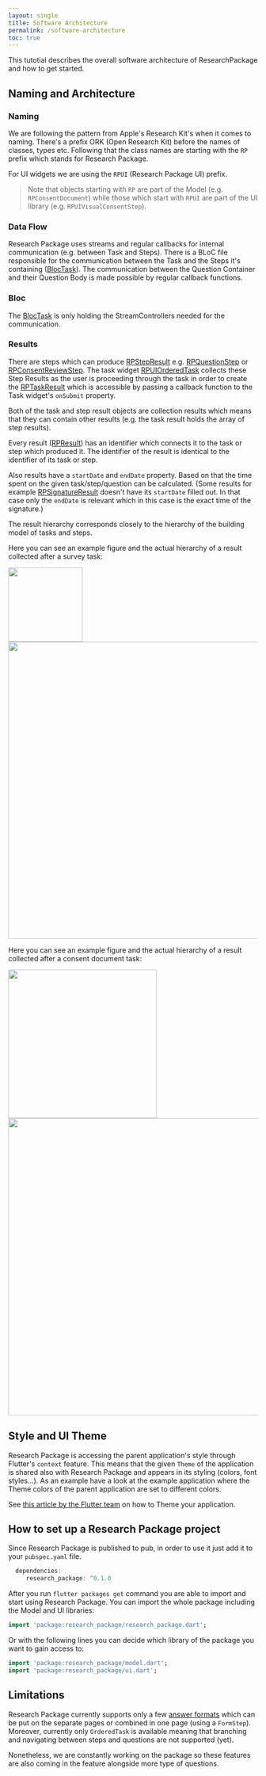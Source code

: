 ```yaml
---
layout: single
title: Software Architecture
permalink: /software-architecture
toc: true
---
```


This tutotial describes the overall software architecture of ResearchPackage and how to get started.

## Naming and Architecture

### Naming
We are following the pattern from Apple's Research Kit's when it comes to naming. There's a prefix ORK (Open Research Kit) before the names of classes, types etc. Following that the class names are starting with the `RP` prefix which stands for Research Package.

For UI widgets we are using the `RPUI` (Research Package UI) prefix.

> Note that objects starting with `RP` are part of the Model (e.g. `RPConsentDocument`) while those which start with `RPUI` are part of the UI library (e.g. `RPUIVisualConsentStep`).





### Data Flow

Research Package uses streams and regular callbacks for internal communication (e.g. between Task and Steps). 
There is a BLoC file responsible for the communication between the Task and the Steps it's containing ([BlocTask](https://pub.dev/documentation/research_package/latest/research_package_model/BlocTask-class.html)). The communication between the Question Container and their Question Body is made possible by regular callback functions.

### Bloc

The [BlocTask](https://pub.dev/documentation/research_package/latest/research_package_model/BlocTask-class.html) is only holding the StreamControllers needed for the communication.

### Results

There are steps which can produce [RPStepResult]() e.g. [RPQuestionStep]() or [RPConsentReviewStep](). The task widget [RPUIOrderedTask]() collects these Step Results as the user is proceeding through the task in order to create the [RPTaskResult]() which is accessible by passing a callback function to the Task widget's `onSubmit` property.

Both of the task and step result objects are collection results which means that they can contain other results (e.g. the task result holds the array of step results).

Every result ([RPResult]()) has an identifier which connects it to the task or step which produced it. The identifier of the result is identical to the identifier of its task or step.

Also results have a `startDate` and `endDate` property. Based on that the time spent on the given task/step/question can be calculated. (Some results for example [RPSignatureResult]() doesn't have its `startDate` filled out. In that case only the `endDate` is relevant which in this case is the exact time of the signature.)

The result hierarchy corresponds closely to the hierarchy of the building model of tasks and steps.

Here you can see an example figure and the actual hierarchy of a result collected after a survey task:

<img src="https://raw.githubusercontent.com/cph-cachet/research.package/master/documentation/images/survey_result_hierarchy_figure.png" height="150">

<img src="https://raw.githubusercontent.com/cph-cachet/research.package/master/documentation/images/survey_result_hierarchy_screenshot.png" height="600">

Here you can see an example figure and the actual hierarchy of a result collected after a consent document task:

<img src="https://raw.githubusercontent.com/cph-cachet/research.package/master/documentation/images/signature_result_hierarchy_figure.png" height="300"> 
<img src="https://raw.githubusercontent.com/cph-cachet/research.package/master/documentation/images/signature_result_hierarchy_screenshot.png" height="600">

## Style and UI Theme

Research Package is accessing the parent application's style through Flutter's `context` feature. This means that the given `Theme` of the application is shared also with Research Package and appears in its styling (colors, font styles...). As an example have a look at the example application where the Theme colors of the parent application are set to different colors.

See [this article by the Flutter team](https://flutter.dev/docs/cookbook/design/themes) on how to Theme your application.


## How to set up a Research Package project

Since Research Package is published to pub, in order to use it just add it to your `pubspec.yaml` file.

```dart
  dependencies:
     research_package: ^0.1.0
```

After you run `flutter packages get` command you are able to import and start using Research Package. 
You can import the whole package including the Model and UI libraries:

```dart
import 'package:research_package/research_package.dart';
```

Or with the following lines you can decide which library of the package you want to gain access to:

``` dart
import 'package:research_package/model.dart';
import 'package:research_package/ui.dart';
```

## Limitations

Research Package currently supports only a few [answer formats](answer-formats) which can be put on the separate pages or combined in one page (using a `FormStep`).
Moreover, currently only `OrderedTask` is available meaning that branching and navigating between steps and questions are not supported (yet). 

Nonetheless, we are constantly working on the package so these features are also coming in the feature alongside more type of questions.
